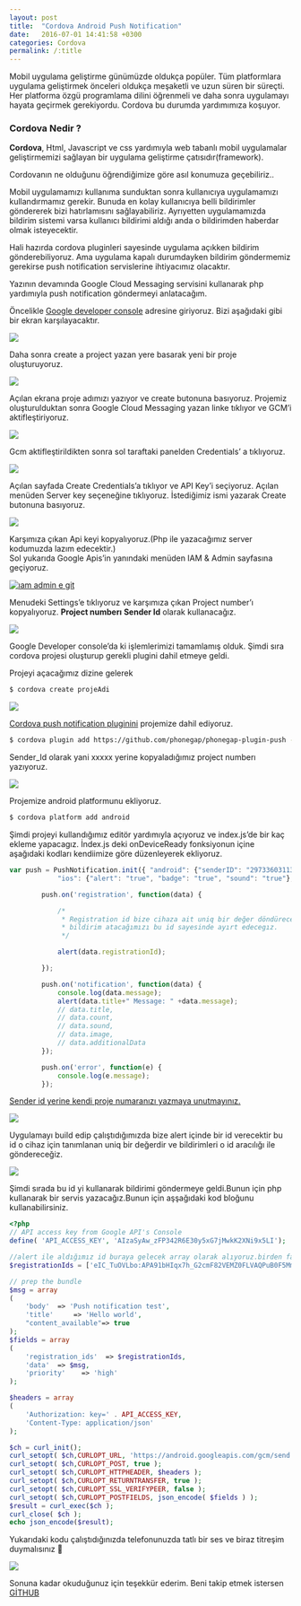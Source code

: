```yaml
---
layout: post
title:  "Cordova Android Push Notification"
date:   2016-07-01 14:41:58 +0300
categories: Cordova
permalink: /:title
---
```

Mobil uygulama geliştirme günümüzde oldukça popüler. Tüm platformlara uygulama geliştirmek önceleri oldukça meşaketli ve uzun süren bir süreçti. Her platforma özgü programlama dilini öğrenmeli ve daha sonra uygulamayı hayata geçirmek gerekiyordu. Cordova bu durumda yardımımıza koşuyor.

### Cordova Nedir ?

**Cordova**, Html, Javascript ve css yardımıyla web tabanlı mobil uygulamalar geliştirmemizi sağlayan bir uygulama geliştirme çatısıdır(framework).

Cordovanın ne olduğunu öğrendiğimize göre asıl konumuza geçebiliriz..

Mobil uygulamamızı kullanıma sunduktan sonra kullanıcıya uygulamamızı kullandırmamız gerekir. Bunuda en kolay kullanıcıya belli bildirimler göndererek bizi hatırlamısını sağlayabiliriz. Ayrıyetten uygulamamızda bildirim sistemi varsa kullanıcı bildirimi aldığı anda o bildirimden haberdar olmak isteyecektir.

Hali hazırda cordova pluginleri sayesinde uygulama açıkken bildirim gönderebiliyoruz. Ama uygulama kapalı durumdayken bildirim göndermemiz gerekirse push notification servislerine ihtiyacımız olacaktır.

Yazının devamında Google Cloud Messaging servisini kullanarak php yardımıyla push notification göndermeyi anlatacağım.

Öncelikle [Google developer console](https://console.developers.google.com/) adresine giriyoruz. Bizi aşağıdaki gibi bir ekran karşılayacaktır.

[![](https://i1.wp.com/barisesen.com/wp-content/uploads/2016/07/google-dev-console.png?resize=300%2C169&ssl=1)](https://barisesen.com/index.php/cordova-android-push-notification/google-dev-console-2/)

Daha sonra create a project yazan yere basarak yeni bir proje oluşturuyoruz.

[![](https://i1.wp.com/barisesen.com/wp-content/uploads/2016/07/create-new-projeckt.png?resize=300%2C169&ssl=1)](https://barisesen.com/index.php/cordova-android-push-notification/create-new-projeckt/)

Açılan ekrana proje adımızı yazıyor ve create butonuna basıyoruz. Projemiz oluşturulduktan sonra Google Cloud Messaging yazan linke tıklıyor ve GCM’i aktifleştiriyoruz.

[![](https://i1.wp.com/barisesen.com/wp-content/uploads/2016/07/gcm-enable-300x169.png?resize=300%2C169&ssl=1)](https://barisesen.com/index.php/cordova-android-push-notification/gcm-enable/)

Gcm aktifleştirildikten sonra sol taraftaki panelden Credentials’ a tıklıyoruz.

[![](https://i2.wp.com/barisesen.com/wp-content/uploads/2016/07/credentials.png?resize=300%2C169&ssl=1)](https://barisesen.com/index.php/cordova-android-push-notification/credentials/)

Açılan sayfada Create Credentials’a tıklıyor ve API Key’i seçiyoruz. Açılan menüden Server key seçeneğine tıklıyoruz. İstediğimiz ismi yazarak Create butonuna basıyoruz.

[![](https://i2.wp.com/barisesen.com/wp-content/uploads/2016/07/server-key-sec-1.png?resize=300%2C169&ssl=1)](https://barisesen.com/index.php/cordova-android-push-notification/server-key-sec-2/)

Karşımıza çıkan Api keyi kopyalıyoruz.(Php ile yazacağımız server kodumuzda lazım edecektir.)  
Sol yukarıda Google Apis’in yanındaki menüden IAM & Admin sayfasına geçiyoruz.

[![ıam admin e git](https://i2.wp.com/barisesen.com/wp-content/uploads/2016/07/ıam-admin-e-git.png?resize=300%2C169&ssl=1)](https://barisesen.com/index.php/cordova-android-push-notification/iam-admin-e-git/)

Menudeki Settings’e tıklıyoruz ve karşımıza çıkan Project number’ı kopyalıyoruz. **Project numberı** **Sender Id** olarak kullanacağız.

[![](https://i0.wp.com/barisesen.com/wp-content/uploads/2016/07/copy-project-number.png?resize=300%2C169&ssl=1)](https://barisesen.com/index.php/cordova-android-push-notification/copy-project-number/)

Google Developer console’da ki işlemlerimizi tamamlamış olduk. Şimdi sıra cordova projesi oluşturup gerekli plugini dahil etmeye geldi.

Projeyi açacağımız dizine gelerek

```sh
$ cordova create projeAdi
```

[![](https://i2.wp.com/barisesen.com/wp-content/uploads/2016/07/cordova-projesi-oluştur.png?resize=300%2C169&ssl=1)](https://barisesen.com/index.php/cordova-android-push-notification/cordova-projesi-olustur/)

[Cordova push notification pluginini](https://github.com/phonegap/phonegap-plugin-push) projemize dahil ediyoruz.

```sh
$ cordova plugin add https://github.com/phonegap/phonegap-plugin-push --variable SENDER_ID="XXXXXXX"
```

Sender_Id olarak yani xxxxx yerine kopyaladığımız project numberı yazıyoruz.

[![](https://i2.wp.com/barisesen.com/wp-content/uploads/2016/07/plugini-ekledik-300x169.png?resize=300%2C169&ssl=1)](https://barisesen.com/index.php/cordova-android-push-notification/plugini-ekledik/)

Projemize android platformunu ekliyoruz.

```sh
$ cordova platform add android
```
Şimdi projeyi kullandığımız editör yardımıyla açıyoruz ve index.js’de bir kaç ekleme yapacagız. İndex.js deki onDeviceReady fonksiyonun içine aşağıdaki kodları kendiimize göre düzenleyerek ekliyoruz.

```javascript
var push = PushNotification.init({ "android": {"senderID": "297336031131"},
            "ios": {"alert": "true", "badge": "true", "sound": "true"}, "windows": {} } );

        push.on('registration', function(data) {

            /*
             * Registration id bize cihaza ait uniq bir değer döndürecektir hangi cihaza
             * bildirim atacağımızı bu id sayesinde ayırt edecegız.               
             */

            alert(data.registrationId);

        });

        push.on('notification', function(data) {
            console.log(data.message);
            alert(data.title+" Message: " +data.message);
            // data.title,
            // data.count,
            // data.sound,
            // data.image,
            // data.additionalData
        });

        push.on('error', function(e) {
            console.log(e.message);
        });
```

<span style="text-decoration: underline;">Sender id yerine kendi proje numaranızı yazmaya unutmayınız.</span>

[![](https://i0.wp.com/barisesen.com/wp-content/uploads/2016/07/cordova-build.png?resize=300%2C169&ssl=1)](https://barisesen.com/index.php/cordova-android-push-notification/cordova-build/)

Uygulamayı build edip çalıştıdığımızda bize alert içinde bir id verecektir bu id o cihaz için tanımlanan uniq bir değerdir ve bildirimleri o id aracılığı ile göndereceğiz.

[![](https://i2.wp.com/barisesen.com/wp-content/uploads/2016/07/Screenshot_2016-07-01-10-26-45.png?resize=169%2C300&ssl=1)](https://barisesen.com/index.php/cordova-android-push-notification/screenshot_2016-07-01-10-26-45/)

Şimdi sırada bu id yi kullanarak bildirimi göndermeye geldi.Bunun için php kullanarak bir servis yazacağız.Bunun için aşşağıdaki kod bloğunu kullanabilirsiniz.

```php
<?php
// API access key from Google API's Console
define( 'API_ACCESS_KEY', 'AIzaSyAw_zFP342R6E30y5xG7jMwkK2XNi9x5LI');

//alert ile aldığımız id buraya gelecek array olarak alıyoruz.birden fazlada gönderilebilir.
$registrationIds = ['eIC_TuOVLbo:APA91bHIqx7h_G2cmF82VEMZ0FLVAQPuB0F5MmPSHhPJjEbjW4SDOtDJGDBmZF3v0kzetn3tiQeVZVT1wQ2HX2hRZlH5oiteQ5ddSk3I3DEM1khOcX2I-UTbk0H33emNqJc7-F6_fqDD'];

// prep the bundle
$msg = array
(
	'body' 	=> 'Push notification test',
	'title'		=> 'Hello world',
	"content_available"=> true
);
$fields = array
(
	'registration_ids' 	=> $registrationIds,
	'data'	=> $msg,
	'priority'    => 'high'
);

$headers = array
(
	'Authorization: key=' . API_ACCESS_KEY,
	'Content-Type: application/json'
);

$ch = curl_init();
curl_setopt( $ch,CURLOPT_URL, 'https://android.googleapis.com/gcm/send' );
curl_setopt( $ch,CURLOPT_POST, true );
curl_setopt( $ch,CURLOPT_HTTPHEADER, $headers );
curl_setopt( $ch,CURLOPT_RETURNTRANSFER, true );
curl_setopt( $ch,CURLOPT_SSL_VERIFYPEER, false );
curl_setopt( $ch,CURLOPT_POSTFIELDS, json_encode( $fields ) );
$result = curl_exec($ch );
curl_close( $ch );
echo json_encode($result);
```

Yukarıdaki kodu çalıştıdığınızda telefonunuzda tatlı bir ses ve biraz titreşim duymalısınız 🙂

[![](https://i2.wp.com/barisesen.com/wp-content/uploads/2016/07/Screenshot_2016-07-01-08-49-09.png?resize=169%2C300&ssl=1)](https://barisesen.com/index.php/cordova-android-push-notification/screenshot_2016-07-01-08-49-09/)

Sonuna kadar okuduğunuz için teşekkür ederim. Beni takip etmek istersen [GİTHUB](https://github.com/barisesen)
